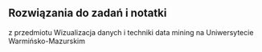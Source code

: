 ## Rozwiązania do zadań i notatki
z przedmiotu Wizualizacja danych i techniki data mining na Uniwersytecie Warmińsko-Mazurskim  